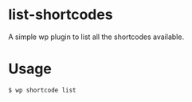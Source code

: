 # list-shortcodes
A simple wp plugin to list all the shortcodes available.

# Usage
```
$ wp shortcode list
```
